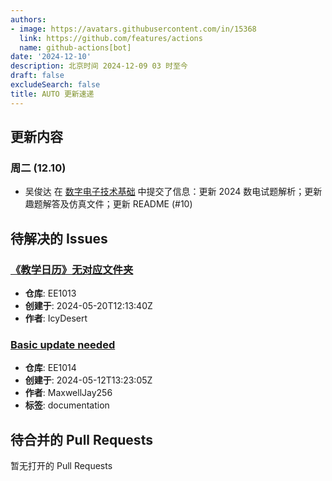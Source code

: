 ```yaml
---
authors:
- image: https://avatars.githubusercontent.com/in/15368
  link: https://github.com/features/actions
  name: github-actions[bot]
date: '2024-12-10'
description: 北京时间 2024-12-09 03 时至今
draft: false
excludeSearch: false
title: AUTO 更新速递
---
```


## 更新内容

### 周二 (12.10)

- 吴俊达 在 [数字电子技术基础](https://github.com/HITSZ-OpenAuto/EE1009) 中提交了信息：更新 2024 数电试题解析；更新趣题解答及仿真文件；更新 README (#10)

## 待解决的 Issues

### [《教学日历》无对应文件夹](https://github.com/HITSZ-OpenAuto/EE1013/issues/3)

- **仓库**: EE1013
- **创建于**: 2024-05-20T12:13:40Z
- **作者**: IcyDesert

### [Basic update needed](https://github.com/HITSZ-OpenAuto/EE1014/issues/1)

- **仓库**: EE1014
- **创建于**: 2024-05-12T13:23:05Z
- **作者**: MaxwellJay256
- **标签**: documentation

## 待合并的 Pull Requests

暂无打开的 Pull Requests
